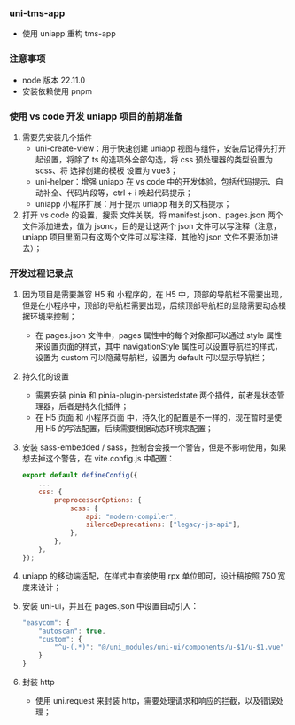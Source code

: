 ### uni-tms-app

-   使用 uniapp 重构 tms-app

### 注意事项

-   node 版本 22.11.0
-   安装依赖使用 pnpm

### 使用 vs code 开发 uniapp 项目的前期准备

1. 需要先安装几个插件
    - uni-create-view：用于快速创建 uniapp 视图与组件，安装后记得先打开起设置，将除了 ts 的选项外全部勾选，将 css 预处理器的类型设置为 scss、将 选择创建的模板 设置为 vue3；
    - uni-helper：增强 uniapp 在 vs code 中的开发体验，包括代码提示、自动补全、代码片段等，ctrl + i 唤起代码提示；
    - uniapp 小程序扩展：用于提示 uniapp 相关的文档提示；
2. 打开 vs code 的设置，搜索 文件关联，将 manifest.json、pages.json 两个文件添加进去，值为 jsonc，目的是让这两个 json 文件可以写注释（注意，uniapp 项目里面只有这两个文件可以写注释，其他的 json 文件不要添加进去）；

### 开发过程记录点

1. 因为项目是需要兼容 H5 和 小程序的，在 H5 中，顶部的导航栏不需要出现，但是在小程序中，顶部的导航栏需要出现，后续顶部导航栏的显隐需要动态根据环境来控制；
    - 在 pages.json 文件中，pages 属性中的每个对象都可以通过 style 属性来设置页面的样式，其中 navigationStyle 属性可以设置导航栏的样式，设置为 custom 可以隐藏导航栏，设置为 default 可以显示导航栏；
2. 持久化的设置
    - 需要安装 pinia 和 pinia-plugin-persistedstate 两个插件，前者是状态管理器，后者是持久化插件；
    - 在 H5 页面 和 小程序页面 中，持久化的配置是不一样的，现在暂时是使用 H5 的写法配置，后续需要根据动态环境来配置；
3. 安装 sass-embedded / sass，控制台会报一个警告，但是不影响使用，如果想去掉这个警告，在 vite.config.js 中配置：

    ```js
    export default defineConfig({
        ...
        css: {
            preprocessorOptions: {
                scss: {
                    api: "modern-compiler",
                    silenceDeprecations: ["legacy-js-api"],
                },
            },
        },
    });
    ```

4. uniapp 的移动端适配，在样式中直接使用 rpx 单位即可，设计稿按照 750 宽度来设计；
5. 安装 uni-ui，并且在 pages.json 中设置自动引入：
    ```js
    "easycom": {
        "autoscan": true,
        "custom": {
            "^u-(.*)": "@/uni_modules/uni-ui/components/u-$1/u-$1.vue"
        }
    }
    ```
6. 封装 http
    - 使用 uni.request 来封装 http，需要处理请求和响应的拦截，以及错误处理；
